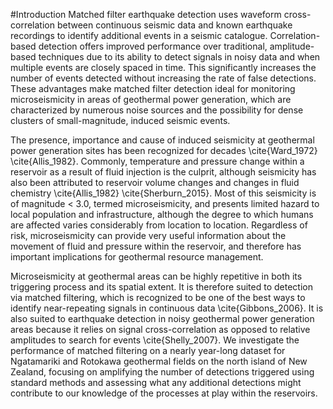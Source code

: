 #Introduction
Matched filter earthquake detection uses waveform cross-correlation between continuous seismic data and known earthquake recordings to identify additional events in a seismic catalogue. Correlation-based detection offers improved performance over traditional, amplitude-based techniques due to its ability to detect signals in noisy data and when multiple events are closely spaced in time. This significantly increases the number of events detected without increasing the rate of false detections. These advantages make matched filter detection ideal for monitoring microseismicity in areas of geothermal power generation, which are characterized by numerous noise sources and the possibility for dense clusters of small-magnitude, induced seismic events.

The presence, importance and cause of induced seismicity at geothermal power generation sites has been recognized for decades \cite{Ward_1972} \cite{Allis_1982}. Commonly, temperature and pressure change within a reservoir as a result of fluid injection is the culprit, although seismicity has also been attributed to reservoir volume changes and changes in fluid chemistry \cite{Allis_1982} \cite{Sherburn_2015}. Most of this seismicity is of magnitude < 3.0, termed microseismicity, and presents limited hazard to local population and infrastructure, although the degree to which humans are affected varies considerably from location to location. Regardless of risk, microseismicity can provide very useful information about the movement of fluid and pressure within the reservoir, and therefore has important implications for geothermal resource management.

Microseismicity at geothermal areas can be highly repetitive in both its triggering process and its spatial extent. It is therefore suited to detection via matched filtering, which is recognized to be one of the best ways to identify near-repeating signals in continuous data \cite{Gibbons_2006}. It is also suited to earthquake detection in noisy geothermal power generation areas because it relies on signal cross-correlation as opposed to relative amplitudes to search for events \cite{Shelly_2007}. We investigate the performance of matched filtering on a nearly year-long dataset for Ngatamariki and Rotokawa geothermal fields on the north island of New Zealand, focusing on amplifying the number of detections triggered using standard methods and assessing what any additional detections might contribute to our knowledge of the processes at play within the reservoirs.